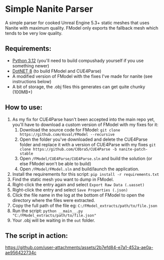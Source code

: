 # Simple Nanite Parser
A simple parser for cooked Unreal Engine 5.3+ static meshes that uses Nanite with maximum quality. FModel only exports the fallback mesh which tends to be very low quality.

## Requirements:
- [Python 3.12](https://www.python.org/downloads/release/python-31210/) (you'll need to build compushady yourself if you use something newer)
- [DotNET 8](https://dotnet.microsoft.com/en-us/download/dotnet/8.0) (to build FModel and CUE4Parse)
- A modified version of FModel with the fixes I've made for nanite (see instructions below)
- A bit of storage, the .obj files this generates can get quite chunky (100MB+)

## How to use:
1. As my fix for CUE4Parse hasn't been accepted into the main repo yet, you'll have to download a custom version of FModel with my fixes for it: 
    1. Download the source code for FModel: `git clone https://github.com/4sval/FModel --recursive`
    2. Open the folder you've downloaded and delete the CUE4Parse folder and replace it with a version of CUE4Parse with my fixes `git clone https://github.com/C0bra5/CUE4Parse -b nanite-patch-stable`
    4. Open `/FModel/CUE4Parse/CUE4Parse.sln` and build the solution (or else FModel won't be able to build)
    5. Open `/FModel/FModel.sln` and build/launch the application.
2. Install the requirements for this script: `pip install -r requirements.txt`
3. Find the static mesh you want to dump in FModel.
4. Right-click the entry again and select `Export Raw Data (.uasset)`
5. Right-click the entry and select `Save Properties (.json)`
6. Click the file name in the log at the bottom of FModel to open the directory where the files were extracted.
7. Copy the full path of the file eg: `C:/FModel_extracts/path/to/file.json`
8. Run the script: `python __main__.py "C:/FModel_extracts/path/to/file.json"`
9. Your .obj will be waiting in the `out` folder.

## The script in action:

https://github.com/user-attachments/assets/2b7efd84-e7a1-452a-ae0a-ae956422734c


